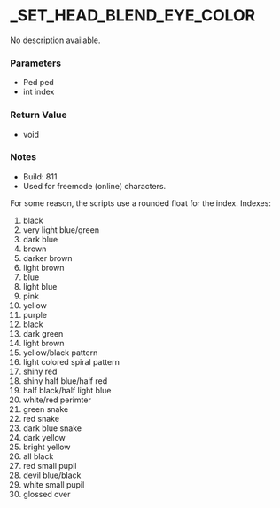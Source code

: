 # _SET_HEAD_BLEND_EYE_COLOR

No description available.

### Parameters
* Ped ped
* int index

### Return Value
* void

### Notes
* Build: 811
* Used for freemode (online) characters.

For some reason, the scripts use a rounded float for the index.
Indexes:
1. black
2. very light blue/green
3. dark blue
4. brown
5. darker brown
6. light brown
7. blue
8. light blue
9. pink
10. yellow
11. purple
12. black
13. dark green
14. light brown
15. yellow/black pattern
16. light colored spiral pattern
17. shiny red
18. shiny half blue/half red
19. half black/half light blue
20. white/red perimter
21. green snake
22. red snake
23. dark blue snake
24. dark yellow
25. bright yellow
26. all black
28. red small pupil
29. devil blue/black
30. white small pupil
31. glossed over

